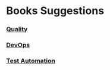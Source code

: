 # Books Suggestions

### [Quality](https://github.com/thaisfreitas/books-suggestions/blob/main/categories/quality_books.md)

### [DevOps](https://github.com/thaisfreitas/books-suggestions/blob/main/categories/areas.md#devops)

### [Test Automation](https://github.com/thaisfreitas/books-suggestions/blob/main/categories/areas.md#automation)
